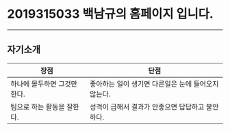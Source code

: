 # 2019315033 백남규의 홈페이지 입니다.  
****  

## 자기소개 
| 장점    | 단점  |
|--------|--------|
|하나에 몰두하면 그것만 한다.| 좋아하는 일이 생기면 다른일은 눈에 들어오지않는다.  |
|팀으로 하는 활동을 잘한다.|성격이 급해서 결과가 안좋으면 답답하고 불안하다.  |



